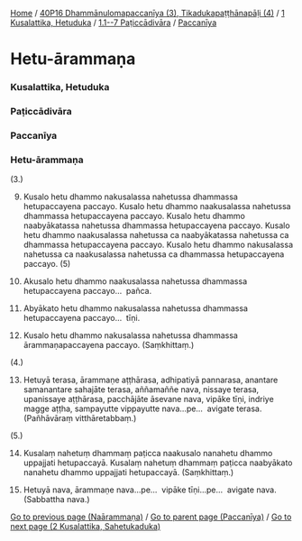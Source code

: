 
[Home](/) / [40P16 Dhammānulomapaccanīya (3), Tikadukapaṭṭhānapāḷi (4)](../../../../40P16.md) / [1 Kusalattika, Hetuduka](../../../1.md) / [1.1--7 Paṭiccādivāra](../../1.1--7.md) / [Paccanīya](../Paccaniya.md)

# Hetu-ārammaṇa

### Kusalattika, Hetuduka

### Paṭiccādivāra

### Paccanīya

### Hetu-ārammaṇa

(3.)

9. Kusalo hetu dhammo nakusalassa nahetussa dhammassa hetupaccayena paccayo. Kusalo hetu dhammo naakusalassa nahetussa dhammassa hetupaccayena paccayo. Kusalo hetu dhammo naabyākatassa nahetussa dhammassa hetupaccayena paccayo. Kusalo hetu dhammo naakusalassa nahetussa ca naabyākatassa nahetussa ca dhammassa hetupaccayena paccayo. Kusalo hetu dhammo nakusalassa nahetussa ca naakusalassa nahetussa ca dhammassa hetupaccayena paccayo. (5)

10. Akusalo hetu dhammo naakusalassa nahetussa dhammassa hetupaccayena paccayo…  pañca.

11. Abyākato hetu dhammo nakusalassa nahetussa dhammassa hetupaccayena paccayo…  tīṇi.

12. Kusalo hetu dhammo nakusalassa nahetussa dhammassa ārammaṇapaccayena paccayo. (Saṃkhittaṃ.)

(4.)

13. Hetuyā terasa, ārammaṇe aṭṭhārasa, adhipatiyā pannarasa, anantare samanantare sahajāte terasa, aññamaññe nava, nissaye terasa, upanissaye aṭṭhārasa, pacchājāte āsevane nava, vipāke tīṇi, indriye magge aṭṭha, sampayutte vippayutte nava…pe…  avigate terasa. (Pañhāvāraṃ vitthāretabbaṃ.)

(5.)

14. Kusalaṃ nahetuṃ dhammaṃ paṭicca naakusalo nanahetu dhammo uppajjati hetupaccayā. Kusalaṃ nahetuṃ dhammaṃ paṭicca naabyākato nanahetu dhammo uppajjati hetupaccayā. (Saṃkhittaṃ.)

15. Hetuyā nava, ārammaṇe nava…pe…  vipāke tīṇi…pe…  avigate nava. (Sabbattha nava.)

[Go to previous page (Naārammaṇa)](Naarammana.md) / [Go to parent page (Paccanīya)](../Paccaniya.md) / [Go to next page (2 Kusalattika, Sahetukaduka)](../../../2.md)


